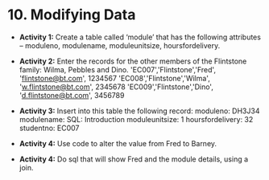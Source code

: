 # 10. Modifying Data
* **Activity 1:** Create a table called ‘module’ that has the following attributes – moduleno, modulename, moduleunitsize, hoursfordelivery.

* **Activity 2:** Enter the records for the other members of the Flintstone family: Wilma, Pebbles and Dino.
'EC007','Flintstone','Fred', 'flintstone@bt.com', 1234567
'EC008','Flintstone','Wilma', 'w.flintstone@bt.com', 2345678
'EC009','Flintstone','Dino', 'd.flintstone@bt.com', 3456789

* **Activity 3:** Insert into this table the following record:
moduleno: DH3J34
modulename: SQL: Introduction
moduleunitsize: 1
hoursfordelivery: 32
studentno: EC007

* **Activity 4:** Use code to alter the value from Fred to Barney.

* **Activity 4:** Do sql that will show Fred and the module details, using a join.
